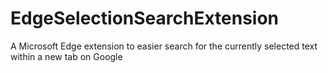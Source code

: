 # EdgeSelectionSearchExtension
A Microsoft Edge extension to easier search for the currently selected text within a new tab on Google
